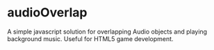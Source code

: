 # audioOverlap
A simple javascript solution for overlapping Audio objects and playing background music. Useful for HTML5 game development.
